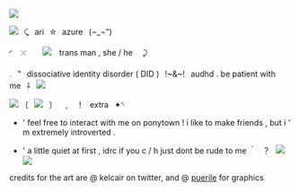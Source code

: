 ![](https://files.catbox.moe/84m9po.png)

![](https://i.postimg.cc/zDxX0323/coffin.gif)⠀⤹⠀ari⠀✮⠀azure⠀(¬_¬")⠀

◜ 𓏴  ![](https://i.postimg.cc/NFCsMP2R/ds.gif) trans man  , she / he  ⤸

𓈒⠀"⠀dissociative  identity  disorder ( DID )⠀!~&~!⠀audhd . be patient with me⠀⸸⠀![](https://i.postimg.cc/d1vtSCKZ/folder.png)

![](https://files.catbox.moe/n4xzd8.png)
〔⠀![](https://i.postimg.cc/MKXZ4xg5/kiss.gif)⠀〕⠀﹐⠀！⠀extra⠀✦◝
- ' feel free to interact with me on ponytown ! i like to make friends , but i ' m extremely introverted .

- ' a little quiet at first , idrc if you c / h just dont be rude to me ｀⠀？⠀![](https://i.postimg.cc/9MpF3fW8/tv.gif)
  ![](https://files.catbox.moe/0wnsbs.png)

 credits for the art are @ kelcair on twitter, and @ [puerile](https://neospring.org/@puerile) for graphics 

